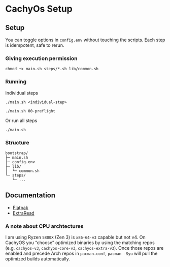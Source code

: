 # CachyOs Setup

## Setup

You can toggle options in `config.env` without touching the scripts. Each step is idempotent, safe to rerun.

### Giving execution permission

```shell
chmod +x main.sh steps/*.sh lib/common.sh
```

### Running

Individual steps

```shell
./main.sh <individual-step>
```

```shell
./main.sh 00-preflight
```

Or run all steps

```shell
./main.sh
```

### Structure

```
bootstrap/
├─ main.sh
├─ config.env
├─ lib/
│  └─ common.sh
└─ steps/
   └─ ...
```

## Documentation

- [Flatpak](./docs/flatpak.md)
- [ExtraRead](./docs/extra-read.md)

### A note about CPU archtectures

I am using Ryzen `5800X` (Zen 3) is `x86-64-v3` capable but not v4. On CachyOS you “choose” optimized binaries by using the matching repos (e.g. `cachyos-v3`, `cachyos-core-v3`, `cachyos-extra-v3`). Once those repos are enabled and precede Arch repos in `pacman.conf`, `pacman -Syu` will pull the optimized builds automatically.
